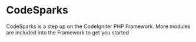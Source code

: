 CodeSparks
==========

CodeSparks is a step up on the CodeIgniter PHP Framework. More modules are included into the Framework to get you started